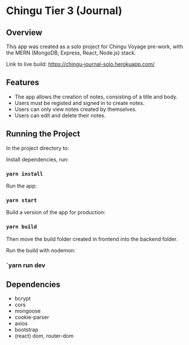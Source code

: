 # Chingu Tier 3 (Journal)

## Overview

This app was created as a solo project for Chingu Voyage pre-work, with the MERN (MongoDB, Express, React, Node.js) stack.

Link to live build: https://chingu-journal-solo.herokuapp.com/

## Features

- The app allows the creation of notes, consisting of a title and body.
- Users must be registed and signed in to create notes.
- Users can only view notes created by themselves.
- Users can edit and delete their notes.

## Running the Project

In the project directory to: 

Install dependencies, run:
### `yarn install ` 

Run the app:
### `yarn start `

Build a version of the app for production:
### `yarn build`

Then move the build folder created in frontend into the backend folder.

Run the build with nodemon:
### `yarn run dev

## Dependencies
- bcrypt
- cors
- mongoose
- cookie-parser
- axios
- bootstrap
- (react) dom, router-dom
